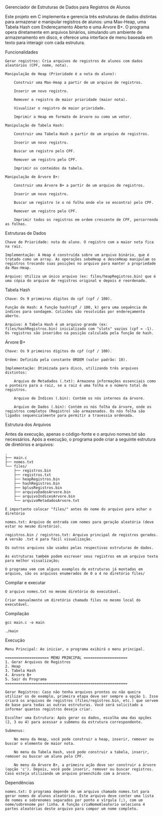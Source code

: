 Gerenciador de Estruturas de Dados para Registros de Alunos

Este projeto em C implementa e gerencia três estruturas de dados distintas para armazenar e manipular registros de alunos: uma Max-Heap, uma Tabela Hash com Endereçamento Aberto e uma Árvore B+. O programa opera diretamente em arquivos binários, simulando um ambiente de armazenamento em disco, e oferece uma interface de menu baseada em texto para interagir com cada estrutura.

 Funcionalidades

    Gerar registros: Cria arquivos de registros de alunos com dados aleatórios (CPF, nome, nota).

    Manipulação de Heap (Prioridade é a nota do aluno):

        Construir uma Max-Heap a partir de um arquivo de registros.

        Inserir um novo registro.

        Remover o registro de maior prioridade (maior nota).

        Visualizar o registro de maior prioridade.

        Imprimir a Heap em formato de árvore ou como um vetor.

    Manipulação de Tabela Hash:

        Construir uma Tabela Hash a partir de um arquivo de registros.

        Inserir um novo registro.

        Buscar um registro pelo CPF.

        Remover um registro pelo CPF.

        Imprimir os conteúdos da tabela.

    Manipulação de Árvore B+:

        Construir uma Árvore B+ a partir de um arquivo de registros.

        Inserir um novo registro.

        Buscar um registro (e o nó folha onde ele se encontra) pelo CPF.

        Remover um registro pelo CPF.

        Imprimir todos os registros em ordem crescente de CPF, percorrendo as folhas.

 Estruturas de Dados

    Chave de Prioridade: nota do aluno. O registro com a maior nota fica na raiz.

    Implementação: A Heap é construída sobre um arquivo binário, que é tratado como um array. As operações sobeHeap e desceHeap manipulam os registros trocando suas posições no arquivo para manter a propriedade da Max-Heap.

    Arquivo: Utiliza um único arquivo (ex: files/heapRegistros.bin) que é uma cópia do arquivo de registros original e depois é reordenado.

Tabela Hash

    Chave: Os 9 primeiros dígitos do cpf (cpf / 100).

    Função de Hash: A função hash(cpf / 100, k) gera uma sequência de índices para sondagem. Colisões são resolvidas por endereçamento aberto.

    Arquivo: A Tabela Hash é um arquivo grande (ex: files/hashRegistros.bin) inicializado com "slots" vazios (cpf = -1). Os registros são inseridos na posição calculada pela função de hash.

Árvore B+

    Chave: Os 9 primeiros dígitos do cpf (cpf / 100).

    Ordem: Definida pela constante ORDEM (valor padrão: 10).

    Implementação: Otimizada para disco, utilizando três arquivos distintos:

        Arquivo de Metadados (.txt): Armazena informações essenciais como o ponteiro para a raiz, se a raiz é uma folha e o número total de registros.

        Arquivo de Índices (.bin): Contém os nós internos da árvore.

        Arquivo de Dados (.bin): Contém os nós folha da árvore, onde os registros completos (Registro) são armazenados. Os nós folha são ligados sequencialmente para permitir a travessia ordenada.

 Estrutura dos Arquivos

Antes da execução, apenas o código-fonte e o arquivo nomes.txt são necessários. Após a execução, o programa pode criar a seguinte estrutura de diretórios e arquivos:

    .
    ├── main.c
    ├── nomes.txt
    └── files/
        ├── registros.bin
        ├── registros.txt
        ├── heapRegistros.bin
        ├── hashRegistros.bin
        ├── bplusRegistros.bin
        ├── arquivoDadosArvore.bin
        ├── arquivoIndicesArvore.bin
        └── arquivoMetadadosArvore.txt

    É importante colocar "files/" antes do nome do arquivo para achar o diretório

    nomes.txt: Arquivo de entrada com nomes para geração aleatória (deve estar no mesmo diretório).

    registros.bin / registros.txt: Arquivo principal de registros gerados. A versão .txt é para fácil visualização.

    Os outros arquivos são usados pelas respectivas estruturas de dados.

    As estruturas também podem escrever seus registros em um arquivo texto para melhor visualização;

    O programa vem com alguns exemplos de estruturas já montadas em arquivo, são os arquivos enumerados de 0 a 4 no diretório files/

Compilar e executar

    O arquivo nomes.txt no mesmo diretório do executável.

    Criar manualmente um diretório chamado files no mesmo local do executável.

Compilação

    gcc main.c -o main

    ./main

Execução

    Menu Principal: Ao iniciar, o programa exibirá o menu principal.

    ==================== MENU PRINCIPAL ====================
    1. Gerar Arquivos de Registros
    2. Heap
    3. Tabela Hash
    4. Árvore B+
    5. Sair do Programa
    ========================================================

    Gerar Registros: Caso não tenha arquivos prontos ou não queira utilizar os de exemplo, primeira etapa deve ser sempre a opção 1. Isso criará os arquivos de registros (files/registros.bin, etc.) que servem de base para todas as outras estruturas. Você será solicitado a informar quantos registros deseja criar.

    Escolher uma Estrutura: Após gerar os dados, escolha uma das opções (2, 3 ou 4) para acessar o submenu da estrutura correspondente.

    Submenus:

        No menu da Heap, você pode construir a heap, inserir, remover ou buscar o elemento de maior nota.

        No menu da Tabela Hash, você pode construir a tabela, inserir, remover ou buscar um aluno pelo CPF.

        No menu da Árvore B+, a primeira ação deve ser construir a árvore (opção 'c'). Depois, você pode inserir, remover ou buscar registros. Caso esteja utilizando um arquivo preenchido com a árvore.

 Dependências

    nomes.txt: O programa depende de um arquivo chamado nomes.txt para gerar nomes de alunos aleatórios. Este arquivo deve conter uma lista de nomes e sobrenomes separados por ponto e vírgula (;), com um nome/sobrenome por linha. A função criaNomeAleatorio seleciona 4 partes aleatórias deste arquivo para compor um nome completo.
